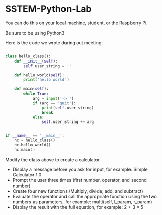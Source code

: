 # SSTEM-Python-Lab

You can do this on your local machine, student, or the Raspberry Pi.

Be sure to be using Python3

Here is the code we wrote during out meeting:

``` python

class hello_class():
    def __init__(self):
        self.user_string = ''

    def hello_world(self):
        print('hello world')

    def main(self):
        while True:
            arg = input('-> ')
            if (arg == 'quit'):
                print(self.user_string)
                break
            else:
                self.user_string += arg


if __name__ == '__main__':
    hc = hello_class()
    hc.hello_world()
    hc.main()
```

Modify the class above to create a calculator 
 - Display a message before you ask for input, for example: Simple Calculator 1.0
 - Prompt the user three times (first number, operator, and second number)
 - Create four new functions (Multiply, divide, add, and subtract)
 - Evaluate the operator and call the appropriate function using the two numbers as parameters, for example: multi(self, l_param, r_param)
 - Display the result with the full equation, for example: 2 + 3 = 5
